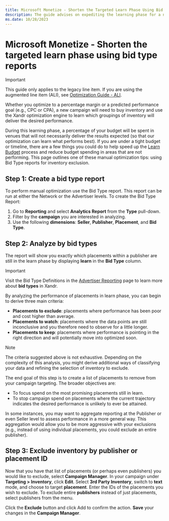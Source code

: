 ```yaml
---
title: Microsoft Monetize - Shorten the Targeted Learn Phase Using Bid Type Reports
description: The guide advises on expediting the learning phase for a new campaign's goals by using Bid Type reports, emphasizing the need for budget allocation to let Xandr's optimization engine identify optimal inventory groupings.  
ms.date: 10/28/2023
---
```


# Microsoft Monetize - Shorten the targeted learn phase using bid type reports

> [!IMPORTANT]
> This guide only applies to the legacy line item. If you are using the augmented line item (ALI), see [Optimization Guide - ALI](optimization-guide-ali.md).

Whether you optimize to a percentage margin or a predicted performance goal (e.g., CPC or CPA), a new campaign will need to buy inventory and use the Xandr optimization engine to learn which groupings of inventory will deliver the desired performance.

During this learning phase, a percentage of your budget will be spent in venues that will not necessarily deliver the results expected (so that our optimization can learn what performs best). If you are under a tight budget or timeline, there are a few things you could do to help speed up the [Learn Budget](learn-budget.md) process and reduce budget spending in areas that are not performing. This page outlines one of these manual optimization tips: using Bid Type reports for inventory exclusion.

## Step 1: Create a bid type report

To perform manual optimization use the Bid Type report. This report can be run at either the Network or the Advertiser levels. To create the Bid Type Report:

1. Go to **Reporting** and select **Analytics Report** from the **Type** pull-down.
1. Filter by the **campaign** you are interested in analyzing.
1. Use the following **dimensions**: **Seller**, **Publisher**, **Placement**, and **Bid Type**.

## Step 2: Analyze by bid types

The report will show you exactly which placements within a publisher are still in the learn phase by displaying **learn** in the **Bid Type** column.

> [!IMPORTANT]
> Visit the Bid Type Definitions in the [Advertiser Reporting](advertiser-reporting.md) page to learn more about **bid types** in Xandr.

By analyzing the performance of placements in learn phase, you can begin to derive three main criteria:

- **Placements to exclude**: placements where performance has been poor and cost higher than average.
- **Placements to watch**: placements where the data points are still inconclusive and you therefore need to observe for a little longer.
- **Placements to keep**: placements where performance is pointing in the right direction and will potentially move into optimized soon.

> [!NOTE]
> The criteria suggested above is not exhaustive. Depending on the complexity of this analysis, you might derive additional ways of classifying your data and refining the
> selection of inventory to exclude.

The end goal of this step is to create a list of placements to remove from your campaign targeting. The broader objectives are:

- To focus spend on the most promising placements still in learn.
- To stop campaign spend on placements where the current trajectory
  indicates the desired performance is unlikely to ever be attained.

In some instances, you may want to aggregate reporting at the Publisher or even Seller level to assess performance in a more general way. This aggregation would allow you to be more aggressive with your exclusions (e.g., instead of using individual placements, you could exclude an entire publisher).

## Step 3: Exclude inventory by publisher or placement ID

Now that you have that list of placements (or perhaps even publishers) you would like to exclude, select **Campaign Manager**. In your campaign under **Targeting \>  Inventory**, click **Edit**. Select **3rd Party Inventory**, switch to **text** mode, and choose to target **placement**. Enter the IDs of the placements you wish to exclude. To exclude entire **publishers** instead of just placements, select publishers from the menu.

Click the **Exclude** button and click Add to confirm the action. **Save** your changes in the **Campaign Manager**.
